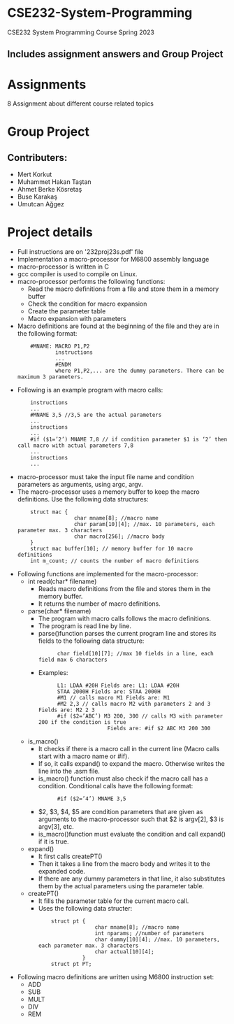 # CSE232-System-Programming
CSE232 System Programming Course Spring 2023

Includes assignment answers and Group Project
---

# Assignments
8 Assignment about different course related topics

# Group Project

## Contributers:
- Mert Korkut
- Muhammet Hakan Taştan
- Ahmet Berke Kösretaş
- Buse Karakaş
- Umutcan Ağgez

# Project details
- Full instructions are on '232proj23s.pdf' file
- Implementation a macro-processor for M6800 assembly language
- macro-processor is written in C
- gcc compiler is used to compile on Linux.
- macro-processor performs the following functions:
    - Read the macro definitions from a file and store them in a memory buffer
    - Check the condition for macro expansion
    - Create the parameter table
    - Macro expansion with parameters
- Macro definitions are found at the beginning of the file and they are in the following format:
    ``` 
        #MNAME: MACRO P1,P2
                instructions
                ...
                #ENDM
                where P1,P2,... are the dummy parameters. There can be maximum 3 parameters.
     ```
- Following is an example program with macro calls:
    ```
        instructions
        ...
        #MNAME 3,5 //3,5 are the actual parameters
        ...
        instructions
        ...
        #if ($1=’2’) MNAME 7,8 // if condition parameter $1 is ‘2’ then call macro with actual parameters 7,8
        ...
        instructions
        ...
    ```
- macro-processor must take the input file name and condition parameters as arguments, using argc, argv.
- The macro-processor uses a memory buffer to keep the macro definitions. Use the following data structures:
    ```
        struct mac {
                      char mname[8]; //macro name
                      char param[10][4]; //max. 10 parameters, each parameter max. 3 characters
                      char macro[256]; //macro body
        }
        struct mac buffer[10]; // memory buffer for 10 macro definitions
        int m_count; // counts the number of macro definitions
    ```
- Following functions are implemented for the macro-processor:
    - int read(char* filename)
        - Reads macro definitions from the file and stores them in the memory buffer.
        - It returns the number of macro definitions.
    - parse(char* filename)
        - The program with macro calls follows the macro definitions.
        - The program is read line by line. 
        - parse()function parses the current program line and stores its fields to the following data structure:
          ```
                char field[10][7]; //max 10 fields in a line, each field max 6 characters
          ```
        - Examples:
          ```
                L1: LDAA #20H Fields are: L1: LDAA #20H
                STAA 2000H Fields are: STAA 2000H
                #M1 // calls macro M1 Fields are: M1
                #M2 2,3 // calls macro M2 with parameters 2 and 3 Fields are: M2 2 3
                #if ($2=’ABC’) M3 200, 300 // calls M3 with parameter 200 if the condition is true
                                Fields are: #if $2 ABC M3 200 300
           ```
    - is_macro()
        - It checks if there is a macro call in the current line (Macro calls start with a macro name or #if).
        - If so, it calls expand() to expand the macro. Otherwise writes the line into the .asm file.
        - is_macro() function must also check if the macro call has a condition. Conditional calls have the following format:
          ```
                #if ($2=’4’) MNAME 3,5
          ```
        - $2, $3, $4, $5 are condition parameters that are given as arguments to the macro-processor such that $2 is argv[2], $3 is argv[3], etc.
        - is_macro()function must evaluate the condition and call expand() if it is true.
    - expand()
        - It first calls createPT()
        - Then it takes a line from the macro body and writes it to the expanded code. 
        - If there are any dummy parameters in that line, it also substitutes them by the actual parameters using the parameter table.
    - createPT()
        - It fills the parameter table for the current macro call.
        - Uses the following data structer:
          ```
              struct pt {
                            char mname[8]; //macro name
                            int nparams; //number of parameters
                            char dummy[10][4]; //max. 10 parameters, each parameter max. 3 characters
                            char actual[10][4];
                        }
              struct pt PT;
          ```
- Following macro definitions are written using M6800 instruction set:
    - ADD
    - SUB
    - MULT
    - DIV
    - REM

